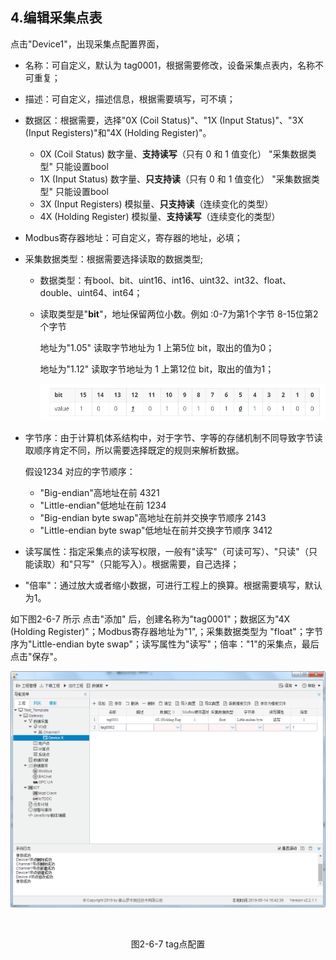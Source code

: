 ## 4.编辑采集点表

点击"Device1"，出现采集点配置界面，

- 名称：可自定义，默认为  tag0001，根据需要修改，设备采集点表内，名称不可重复；

- 描述：可自定义，描述信息，根据需要填写，可不填；

- 数据区：根据需要，选择"0X (Coil Status)"、"1X (Input Status)"、"3X (Input Registers)"和"4X (Holding Register)"。
  - 0X   (Coil Status)  数字量、**支持读写**（只有 0 和 1 值变化）   "采集数据类型" 只能设置bool
  - 1X (Input Status)  数字量、**只支持读**（只有 0 和 1 值变化）   "采集数据类型" 只能设置bool
  - 3X (Input Registers) 模拟量、**只支持读**（连续变化的类型）   
  - 4X (Holding Register) 模拟量、**支持读写**（连续变化的类型）  
  
- Modbus寄存器地址：可自定义，寄存器的地址，必填；

- 采集数据类型：根据需要选择读取的数据类型;

  - 数据类型：有bool、bit、uint16、int16、uint32、int32、float、double、uint64、int64；

  - 读取类型是"**bit**"，地址保留两位小数。例如 :0-7为第1个字节  8-15位第2个字节

    地址为"1.05"  读取字节地址为 1 上第5位  bit，取出的值为0；

    地址为"1.12"  读取字节地址为 1 上第12位  bit，取出的值为1；

    ![1557970984875](../../assets/bitpic.png)
  
- 字节序：由于计算机体系结构中，对于字节、字等的存储机制不同导致字节读取顺序肯定不同，所以需要选择既定的规则来解析数据。
  
  假设1234 对应的字节顺序：
  
  - "Big-endian"高地址在前  4321
  - "Little-endian"低地址在前  1234
  - "Big-endian byte swap"高地址在前并交换字节顺序   2143
  - "Little-endian byte swap"低地址在前并交换字节顺序  3412
  
- 读写属性：指定采集点的读写权限，一般有"读写"（可读可写）、"只读"（只能读取）和"只写"（只能写入）。根据需要，自己选择；

- "倍率"：通过放大或者缩小数据，可进行工程上的换算。根据需要填写，默认为1。

如下图2-6-7 所示  点击"添加" 后，创建名称为"tag0001"；数据区为"4X (Holding Register)"；Modbus寄存器地址为"1",；采集数据类型为 "float"；字节序为"Little-endian byte swap"；读写属性为"读写"；倍率："1"的采集点，最后点击"保存"。

![](assets/tag配置.png)

​					

<center>图2-6-7 tag点配置</center>


